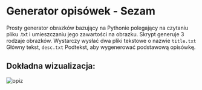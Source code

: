 # Generator opisówek - Sezam
Prosty generator obrazków bazujący na Pythonie polegający na czytaniu pliku .txt i umieszczaniu jego zawartości na obrazku. Skrypt generuje 3 rodzaje obrazków. Wystarczy wysłać dwa pliki tekstowe o nazwie ``title.txt`` Główny tekst, ``desc.txt`` Podtekst, aby wygenerować podstawową opisówkę. 

## Dokładna wizualizacja:
![opiz](https://github.com/Nik0-0/sezam/assets/54240096/46d105bb-3502-4766-99b0-18714f44fc7b)
